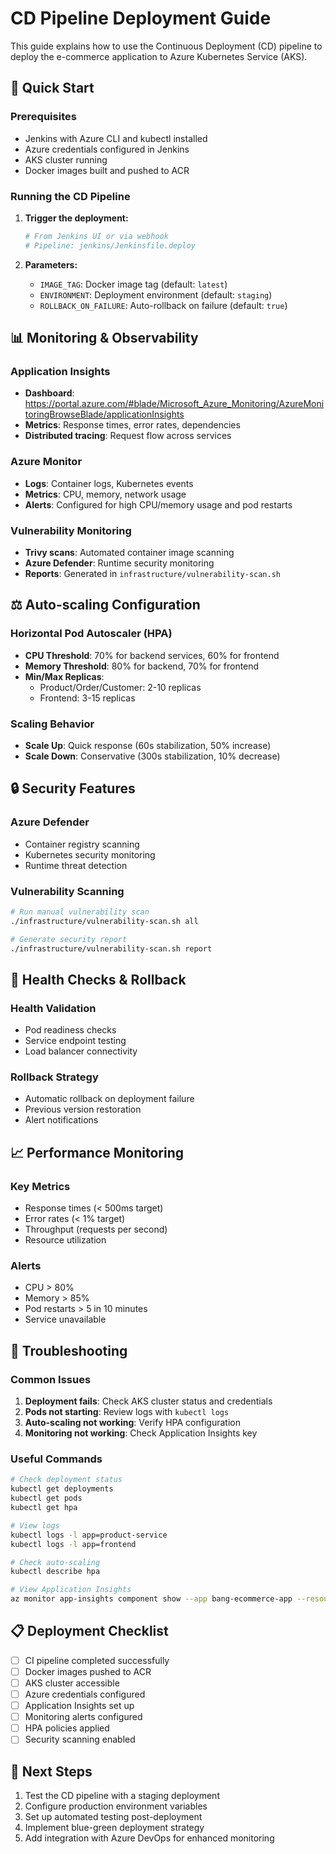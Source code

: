 # CD Pipeline Deployment Guide

This guide explains how to use the Continuous Deployment (CD) pipeline to deploy the e-commerce application to Azure Kubernetes Service (AKS).

## 🚀 Quick Start

### Prerequisites
- Jenkins with Azure CLI and kubectl installed
- Azure credentials configured in Jenkins
- AKS cluster running
- Docker images built and pushed to ACR

### Running the CD Pipeline

1. **Trigger the deployment:**
   ```bash
   # From Jenkins UI or via webhook
   # Pipeline: jenkins/Jenkinsfile.deploy
   ```

2. **Parameters:**
   - `IMAGE_TAG`: Docker image tag (default: `latest`)
   - `ENVIRONMENT`: Deployment environment (default: `staging`)
   - `ROLLBACK_ON_FAILURE`: Auto-rollback on failure (default: `true`)

## 📊 Monitoring & Observability

### Application Insights
- **Dashboard**: https://portal.azure.com/#blade/Microsoft_Azure_Monitoring/AzureMonitoringBrowseBlade/applicationInsights
- **Metrics**: Response times, error rates, dependencies
- **Distributed tracing**: Request flow across services

### Azure Monitor
- **Logs**: Container logs, Kubernetes events
- **Metrics**: CPU, memory, network usage
- **Alerts**: Configured for high CPU/memory usage and pod restarts

### Vulnerability Monitoring
- **Trivy scans**: Automated container image scanning
- **Azure Defender**: Runtime security monitoring
- **Reports**: Generated in `infrastructure/vulnerability-scan.sh`

## ⚖️ Auto-scaling Configuration

### Horizontal Pod Autoscaler (HPA)
- **CPU Threshold**: 70% for backend services, 60% for frontend
- **Memory Threshold**: 80% for backend, 70% for frontend
- **Min/Max Replicas**:
  - Product/Order/Customer: 2-10 replicas
  - Frontend: 3-15 replicas

### Scaling Behavior
- **Scale Up**: Quick response (60s stabilization, 50% increase)
- **Scale Down**: Conservative (300s stabilization, 10% decrease)

## 🔒 Security Features

### Azure Defender
- Container registry scanning
- Kubernetes security monitoring
- Runtime threat detection

### Vulnerability Scanning
```bash
# Run manual vulnerability scan
./infrastructure/vulnerability-scan.sh all

# Generate security report
./infrastructure/vulnerability-scan.sh report
```

## 🏥 Health Checks & Rollback

### Health Validation
- Pod readiness checks
- Service endpoint testing
- Load balancer connectivity

### Rollback Strategy
- Automatic rollback on deployment failure
- Previous version restoration
- Alert notifications

## 📈 Performance Monitoring

### Key Metrics
- Response times (< 500ms target)
- Error rates (< 1% target)
- Throughput (requests per second)
- Resource utilization

### Alerts
- CPU > 80%
- Memory > 85%
- Pod restarts > 5 in 10 minutes
- Service unavailable

## 🔧 Troubleshooting

### Common Issues
1. **Deployment fails**: Check AKS cluster status and credentials
2. **Pods not starting**: Review logs with `kubectl logs`
3. **Auto-scaling not working**: Verify HPA configuration
4. **Monitoring not working**: Check Application Insights key

### Useful Commands
```bash
# Check deployment status
kubectl get deployments
kubectl get pods
kubectl get hpa

# View logs
kubectl logs -l app=product-service
kubectl logs -l app=frontend

# Check auto-scaling
kubectl describe hpa

# View Application Insights
az monitor app-insights component show --app bang-ecommerce-app --resource-group bang-resource-group
```

## 📋 Deployment Checklist

- [ ] CI pipeline completed successfully
- [ ] Docker images pushed to ACR
- [ ] AKS cluster accessible
- [ ] Azure credentials configured
- [ ] Application Insights set up
- [ ] Monitoring alerts configured
- [ ] HPA policies applied
- [ ] Security scanning enabled

## 🎯 Next Steps

1. Test the CD pipeline with a staging deployment
2. Configure production environment variables
3. Set up automated testing post-deployment
4. Implement blue-green deployment strategy
5. Add integration with Azure DevOps for enhanced monitoring